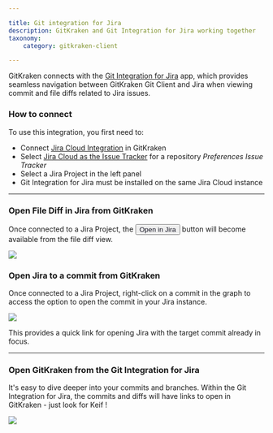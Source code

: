 ```yaml
---

title: Git integration for Jira
description: GitKraken and Git Integration for Jira working together
taxonomy:
    category: gitkraken-client

---
```


GitKraken connects with the <a href="https://marketplace.atlassian.com/apps/4984/git-integration-for-jira" target="_blank">Git Integration for Jira</a> app, which provides seamless navigation between GitKraken Git Client and Jira when viewing commit and file diffs related to Jira issues. 

### How to connect

To use this integration, you first need to:

* Connect  <a href="/integrations/jira">Jira Cloud Integration</a> in GitKraken
* Select  <a href="/integrations/jira/#connect-jira-integration">Jira Cloud as the Issue Tracker</a> for a repository <em class='context-menu'>Preferences <i class='fa fa-caret-right'></i> Issue Tracker</em>
* Select a Jira Project in the left panel
* Git Integration for Jira must be installed on the same Jira Cloud instance

---

### Open File Diff in Jira from GitKraken

Once connected to a Jira Project, the <button class='button button--primary button--ui button--nolink'><span style='color:#141422;'>Open in Jira</span></button> button will become available from the file diff view. 


<img src="/img/documentation/integrations/git-integration-for-jira/gk-to-gij-button.png" class="img-responsive center img-bordered">


### Open Jira to a commit from GitKraken

Once connected to a Jira Project, right-click on a commit in the graph to access the option to open the commit in your Jira instance. 

<img src="/img/documentation/integrations/git-integration-for-jira/gk-to-gij-right-click-drop-down.png" class="img-responsive center img-bordered">

This provides a quick link for opening Jira with the target commit already in focus.

---

### Open GitKraken from the Git Integration for Jira

It's easy to dive deeper into your commits and branches. Within the Git Integration for Jira, the commits and diffs will have links to open in GitKraken - just look for Keif <i class="fab fa-gitkraken"></i> !

<img src="/img/documentation/integrations/git-integration-for-jira/gij-to-gk-button-2.png" class="img-responsive center img-bordered">